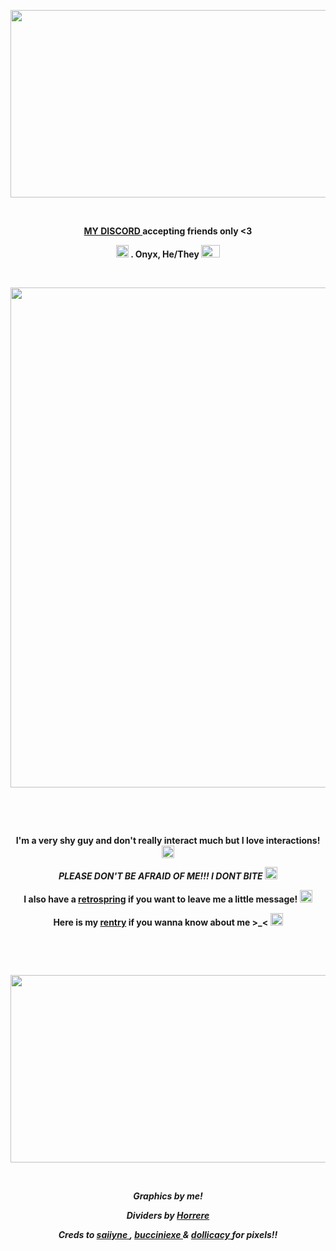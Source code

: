 <p align="center">
<img width="1000" height="300" src="https://file.garden/ZjhOfU74SkXuNnGg/creditstotumblr2.png"
<p align="center">

&nbsp; 

<p align="center">
 <strong> <a href= "https://discordid.netlify.app/?id=918776331909627914" >MY DISCORD  </a> accepting friends only <3 </strong>
</p>

<p align="center">
 <strong><img width="20" height="20" src="https://64.media.tumblr.com/afb5229bc156af6444a1bd0300ba4594/4d7d459449cf0bd5-05/s75x75_c1/2433a34b1e6a7cc5dd89976fb11e46b796501dd9.gifv" > . Onyx, He/They <img width="30" height="20" src="https://github.com/undeadlost/undeadlost/assets/160256094/95573b52-7612-40e3-85c8-ee42c7e4d318" </strong> 
</p>

&nbsp; 


<p align="center">
  <img width="1000" height="800" src="https://file.garden/ZjhOfU74SkXuNnGg/Jiyangraphics">
</p>

&nbsp; 



&nbsp;  
 

<p align="center">
 <strong>I'm a very shy guy and don't really interact much but I love interactions! </strong> <img width="20" height="20" src="https://64.media.tumblr.com/d41d2336502684987b2dd15f1c6432fb/ef3796930a4ac20c-f7/s75x75_c1/75917dde8c3e08aa20023ee686a9c71e57d8db10.gifv"
</p>
<p align="center">
<em>PLEASE DON'T BE AFRAID OF ME!!! I DONT BITE</em> <img width="20" height="20" src="https://64.media.tumblr.com/6f066b885ca723d23609e8a7e8a7d1d4/23c9d1d5cf9aada9-88/s75x75_c1/cc908d5a2580eb97f460b962a91f6a753d01e843.webp"
</p>
<p align="center">
<strong> I also have a  <a href= "https://retrospring.net/@undeadlost" >retrospring</a> if you want to leave me a little message!  <img width="20" height="20" src="https://64.media.tumblr.com/1c34d63d43b94d17d0ee4d6c45134da8/ef3796930a4ac20c-68/s75x75_c1/71dfcbb894a0b64039300ed60efbd404002eb935.gifv" </strong>
</p>
<p align="center">
<strong> Here is my <a href= "https://rentry.co/undeadlost" >rentry</a> if you wanna know about me >_< </strong> <img width="20" height="20" src="https://64.media.tumblr.com/b64c3f8a0e0ebbfe87e1e3d219eb162e/d5f3956d46975a7f-b9/s75x75_c1/e548209a68836139ed9c4ed4bd6941c575cb4880.gifv"
</p>

&nbsp;



&nbsp;
<p align="center">
<img width="1000" height="300" src="https://file.garden/ZjhOfU74SkXuNnGg/creditstotumblr.png"
<p align="center">

&nbsp;

<p align="center">
<i>Graphics by me!</i>
</p>
<p align="center">
<i>Dividers by <a href= "https://rentry.co/horrere" >Horrere </a></i>
</p>
<p align="center">
<i>Creds to <a href= "https://www.tumblr.com/saiiyne" >saiiyne  </a> , <a href= "https://www.tumblr.com/bucciniexe" >bucciniexe </a> & <a href= "https://www.tumblr.com/dollicacy" >dollicacy  </a> for pixels!!</i>
</p>
